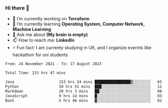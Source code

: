 ### Hi there 👋
- 🔭 I’m currently working on **Terraform**
- 🌱 I’m currently learning **Operating System, Computer Network, Machine Learning**
- 💬 Ask me about **(My brain is empty)**
- 📫 How to reach me: **LinkedIn**
- ⚡ Fun fact: I am currenty studying in UK, and I organize evernts like hackathon for uni students

<!--START_SECTION:waka-->

```txt
From: 24 November 2021 - To: 17 August 2023

Total Time: 233 hrs 47 mins

Java                    153 hrs 24 mins ████████████████▒░░░░░░░░   65.62 %
Python                  28 hrs 51 mins  ███░░░░░░░░░░░░░░░░░░░░░░   12.35 %
Markdown                20 hrs 3 mins   ██░░░░░░░░░░░░░░░░░░░░░░░   08.58 %
JavaScript              9 hrs 14 mins   █░░░░░░░░░░░░░░░░░░░░░░░░   03.95 %
Bash                    5 hrs 46 mins   ▓░░░░░░░░░░░░░░░░░░░░░░░░   02.47 %
```

<!--END_SECTION:waka-->
